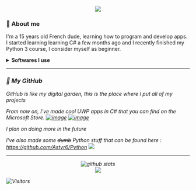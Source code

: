 <p align=center>
  <img src="https://i.imgur.com/rQkBUgo.gif">
</p>


### 🤔 About me
<p>I'm a 15 years old French dude, learning how to program and develop apps.<br/>
I started learning learning C# a few months ago and I recently finished my Python 3 course, I consider myself as beginner.<br/></p>
<details>
  <summary><strong>Softwares I use</strong></summary>
  <p><i>Visual Studio 2019<br/>
    PyCharm (Switched from Visual Studio Code)<br/>
    NSIS (and NSIS script maker)<br/>
    Sublime Text<br/>
    Windows Terminal<br/>
    XAML Controls Gallery<br/>
    Git<i/>
    <p/>
</details>


---
### 🌱 My GitHub
GitHub is like my digital garden, this is the place where I put all of my projects
  
From now on, I've made cool UWP apps in C# that you can find on the Microsoft Store.
[![image](https://github-readme-stats.vercel.app/api/pin/?username=Astyr6&repo=Draw10)](https://github.com/Astyr6/Draw10)
[![image](https://github-readme-stats.vercel.app/api/pin/?username=Astyr6&repo=Media10)](https://github.com/Astyr6/Media10)

_I plan on doing more in the future_
 
 I've also made some <del>dumb</del> Python stuff that can be found here : https://github.com/Astyr6/Python
 <img src="https://github-readme-stats.vercel.app/api/pin/?username=Astyr6&repo=Python"/><br/>

---
<p align=center>
<img src="https://github-readme-stats.vercel.app/api/?username=Astyr6&show_icons=true&title_color=fffffff&icon_color=000000&text_color=000000" alt="github stats"/></br>
<img src="https://github-readme-stats.vercel.app/api/top-langs/?username=Astyr6&layout=compact"/><br/>
</p>

![Visitors](https://visitor-badge.laobi.icu/badge?page_id=Astyr6.Astyr6)
<!--
**Astyr6/Astyr6** is a ✨ _special_ ✨ repository because its `README.md` (this file) appears on your GitHub profile.

Here are some ideas to get you started:

- 🔭 I’m currently working on ...
- 🌱 I’m currently learning ...
- 👯 I’m looking to collaborate on ...
- 🤔 I’m looking for help with ...
- 💬 Ask me about ...
- 📫 How to reach me: ...
- 😄 Pronouns: ...
- ⚡ Fun fact: ...
-->

